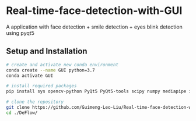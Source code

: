# Real-time-face-detection-with-GUI
A application with face detection + smile detection + eyes blink detection using pyqt5

## Setup and Installation
```bash
# create and activate new conda environment
conda create --name GUI python=3.7
conda activate GUI

# install required packages
pip install sys opencv-python PyQt5 PyQt5-tools scipy numpy mediapipe imutils cmake boost dlib

# clone the repository
git clone https://github.com/Guimeng-Leo-Liu/Real-time-face-detection-with-GUI.git
cd ./DeFlow/
```

